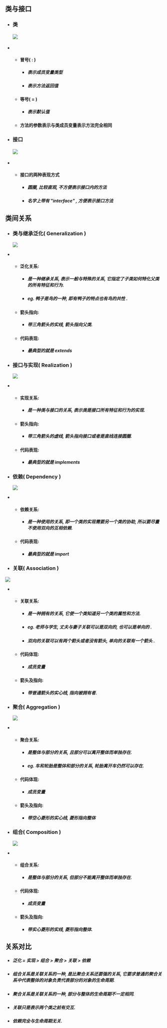 ## 类与接口

* ### 类

  #### ![](/assets/类.png)
* * #### 冒号\( : \)

    * ##### 表示成员变量类型
    * ##### 表示方法返回值
  * #### 等号\( = \)

    * ##### 表示默认值
  * #### 方法的参数表示与类成员变量表示方法完全相同
* ### 接口

  #### ![](/assets/接口.png)
* * #### 接口的两种表现方式

    * ##### 圆圈, 比较直观, 不方便表示接口内的方法
    * ##### 名字上带有 "interface" , 方便表示接口方法

## 类间关系

* ### 类与继承泛化\( Generalization \)

  ![](/assets/类与继承泛化.png)

* * #### 泛化关系:

    * ##### 是一种继承关系, 表示一般与特殊的关系, 它指定了子类如何特化父类的所有特征和行为.
    * ##### eg. 鸭子是鸟的一种, 即有鸭子的特点也有鸟的共性 .
  * #### 箭头指向:

    * ##### 带三角箭头的实线, 箭头指向父类.
  * #### 代码表现:

    * ##### 最典型的就是 extends
* ### 接口与实现\( Realization \)

  ![](/assets/接口与实现.png)

* * #### 实现关系:

    * ##### 是一种类与接口的关系, 表示类是接口所有特征和行为的实现.
  * #### 箭头指向:

    * ##### 带三角箭头的虚线, 箭头指向接口或者是直线连接圆圈.
  * #### 代码表现:

    * ##### 最典型的就是 implements
* ### 依赖\( Dependency \)

  ![](/assets/依赖.png)

* * #### 依赖关系:

    * ##### 是一种使用的关系, 即一个类的实现需要另一个类的协助, 所以要尽量不使用双向的互相依赖.
  * #### 代码表现:

    * ##### 最典型的就是 import
* ### 关联\( Association \)

![](/assets/关联.png)

* * #### 关联关系:

    * ##### 是一种拥有的关系, 它使一个类知道另一个类的属性和方法.
    * ##### eg. 老师与学生, 丈夫与妻子关联可以是双向的, 也可以是单向的 .
    * ##### 双向的关联可以有两个箭头或者没有箭头, 单向的关联有一个箭头 .
  * #### 代码体现:

    * ##### 成员变量
  * #### 箭头及指向:

    * ##### 带普通箭头的实心线, 指向被拥有者.
* ### 聚合\( Aggregation \)

  ![](/assets/聚合.png)

* * #### 聚合关系:

    * ##### 是整体与部分的关系, 且部分可以离开整体而单独存在.
    * ##### eg. 车和轮胎是整体和部分的关系, 轮胎离开车仍然可以存在.
  * #### 代码体现:

    * ##### 成员变量
  * #### 箭头及指向:

    * ##### 带空心菱形的实心线, 菱形指向整体
* ### 组合\( Composition \)

  ![](/assets/组合.png)

* * #### 组合关系:

    * ##### 是整体与部分的关系, 但部分不能离开整体而单独存在.
  * #### 代码体现:

    * ##### 成员变量
  * #### 箭头及指向:

    * ##### 带实心菱形的实线, 菱形指向整体.

## 关系对比

* ##### 泛化 = 实现 &gt; 组合 &gt; 聚合 &gt; 关联 &gt; 依赖
* ##### 组合关系是关联关系的一种, 是比聚合关系还要强的关系, 它要求普通的聚合关系中代表整体的对象负责代表部分的对象的生命周期.
* ##### 聚合关系是关联关系的一种, 部分与整体的生命周期不一定相同.
* ##### 关联只是表示两个类之前有交互.
* ##### 依赖完全与生命周期无关.




